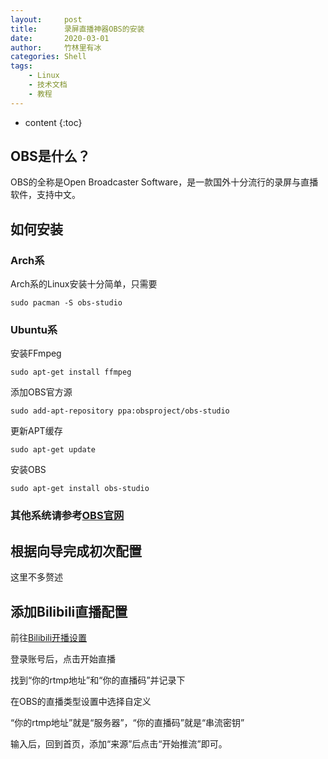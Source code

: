 ```yaml
---
layout:     post
title:      录屏直播神器OBS的安装
date:       2020-03-01
author:     竹林里有冰
categories: Shell
tags:
    - Linux
    - 技术文档
    - 教程
---
```


* content
{:toc}

## OBS是什么？

OBS的全称是Open Broadcaster Software，是一款国外十分流行的录屏与直播软件，支持中文。

## 如何安装

### Arch系

Arch系的Linux安装十分简单，只需要

```
sudo pacman -S obs-studio
```

### Ubuntu系

安装FFmpeg

```
sudo apt-get install ffmpeg
```

添加OBS官方源

```
sudo add-apt-repository ppa:obsproject/obs-studio
```

更新APT缓存

```
sudo apt-get update
```

安装OBS

```
sudo apt-get install obs-studio
```

### 其他系统请参考[OBS官网](https://obsproject.com/wiki/install-instructions#linux)

## 根据向导完成初次配置

这里不多赘述

## 添加Bilibili直播配置

前往[Bilibili开播设置](https://link.bilibili.com/p/center/index#/my-room/start-live)

登录账号后，点击开始直播

找到“你的rtmp地址”和“你的直播码”并记录下

在OBS的直播类型设置中选择自定义

“你的rtmp地址”就是“服务器”，“你的直播码”就是“串流密钥”

输入后，回到首页，添加“来源”后点击“开始推流”即可。

